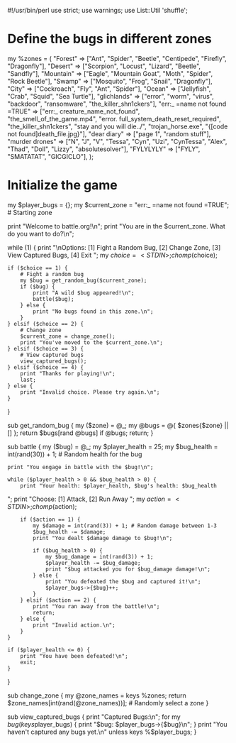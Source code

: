#!/usr/bin/perl
use strict;
use warnings;
use List::Util 'shuffle';

# Define the bugs in different zones
my %zones = (
    "Forest" => ["Ant", "Spider", "Beetle", "Centipede", "Firefly", "Dragonfly"],
    "Desert" => ["Scorpion", "Locust", "Lizard", "Beetle", "Sandfly"],
    "Mountain" => ["Eagle", "Mountain Goat", "Moth", "Spider", "Rock Beetle"],
    "Swamp" => ["Mosquito", "Frog", "Snail", "Dragonfly"],
    "City" => ["Cockroach", "Fly", "Ant", "Spider"],
    "Ocean" => ["Jellyfish", "Crab", "Squid", "Sea Turtle"],
    "glichlands" => ["error", "worm", "virus", "backdoor", "ransomware", "the_killer_shn1ckers"],
    "err:_ =name not found =TRUE" => ["err:_ creature_name_not_found", "the_smell_of_the_game.mp4", "error. full_system_death_reset_required", "the_killer_shn1ckers", "stay and you will die.\./", "trojan_horse.exe", "{[code not found]death_file.jpg}"],
    "dear diary" => ["page 1", "random stuff"],
    "murder drones" => ["N", "J", "V", "Tessa", "Cyn", "Uzi", "CynTessa", "Alex", "Thad", "Doll", "Lizzy", "absolutesolver"],
    "FYLYLYLY" => ["FYLY", "SMATATAT", "GICGICLO"],
);

# Initialize the game
my $player_bugs = {};
my $current_zone = "err:_ =name not found =TRUE"; # Starting zone

print "Welcome to battle.org!\n";
print "You are in the $current_zone. What do you want to do?\n";

while (1) {
    print "\nOptions: [1] Fight a Random Bug, [2] Change Zone, [3] View Captured Bugs, [4] Exit
";
    my $choice = <STDIN>;
    chomp($choice);

    if ($choice == 1) {
        # Fight a random bug
        my $bug = get_random_bug($current_zone);
        if ($bug) {
            print "A wild $bug appeared!\n";
            battle($bug);
        } else {
            print "No bugs found in this zone.\n";
        }
    } elsif ($choice == 2) {
        # Change zone
        $current_zone = change_zone();
        print "You've moved to the $current_zone.\n";
    } elsif ($choice == 3) {
        # View captured bugs
        view_captured_bugs();
    } elsif ($choice == 4) {
        print "Thanks for playing!\n";
        last;
    } else {
        print "Invalid choice. Please try again.\n";
    }
}

sub get_random_bug {
    my ($zone) = @_;
    my @bugs = @{ $zones{$zone} || [] };
    return $bugs[rand @bugs] if @bugs;
    return;
}

sub battle {
    my ($bug) = @_;
    my $player_health = 25;
    my $bug_health = int(rand(30)) + 1; # Random health for the bug

    print "You engage in battle with the $bug!\n";
    
    while ($player_health > 0 && $bug_health > 0) {
        print "Your health: $player_health, $bug's health: $bug_health
";
        print "Choose: [1] Attack, [2] Run Away
";
        my $action = <STDIN>;
        chomp($action);
        
        if ($action == 1) {
            my $damage = int(rand(3)) + 1; # Random damage between 1-3
            $bug_health -= $damage;
            print "You dealt $damage damage to $bug!\n";
            
            if ($bug_health > 0) {
                my $bug_damage = int(rand(3)) + 1;
                $player_health -= $bug_damage;
                print "$bug attacked you for $bug_damage damage!\n";
            } else {
                print "You defeated the $bug and captured it!\n";
                $player_bugs->{$bug}++;
            }
        } elsif ($action == 2) {
            print "You ran away from the battle!\n";
            return;
        } else {
            print "Invalid action.\n";
        }
    }

    if ($player_health <= 0) {
        print "You have been defeated!\n";
        exit;
    }
}

sub change_zone {
    my @zone_names = keys %zones;
    return $zone_names[int(rand(@zone_names))]; # Randomly select a zone
}

sub view_captured_bugs {
    print "Captured Bugs:\n";
    for my $bug (keys %$player_bugs) {
        print "$bug: $player_bugs->{$bug}\n";
    }
    print "You haven't captured any bugs yet.\n" unless keys %$player_bugs;
}